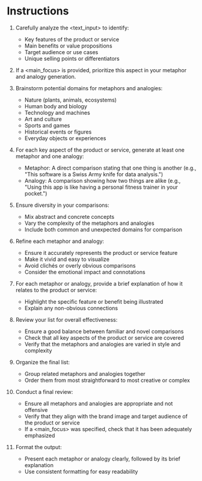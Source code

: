 # Instructions

1. Carefully analyze the <text_input> to identify:
   - Key features of the product or service
   - Main benefits or value propositions
   - Target audience or use cases
   - Unique selling points or differentiators

2. If a <main_focus> is provided, prioritize this aspect in your metaphor and analogy generation.

3. Brainstorm potential domains for metaphors and analogies:
   - Nature (plants, animals, ecosystems)
   - Human body and biology
   - Technology and machines
   - Art and culture
   - Sports and games
   - Historical events or figures
   - Everyday objects or experiences

4. For each key aspect of the product or service, generate at least one metaphor and one analogy:
   - Metaphor: A direct comparison stating that one thing is another (e.g., "This software is a Swiss Army knife for data analysis.")
   - Analogy: A comparison showing how two things are alike (e.g., "Using this app is like having a personal fitness trainer in your pocket.")

5. Ensure diversity in your comparisons:
   - Mix abstract and concrete concepts
   - Vary the complexity of the metaphors and analogies
   - Include both common and unexpected domains for comparison

6. Refine each metaphor and analogy:
   - Ensure it accurately represents the product or service feature
   - Make it vivid and easy to visualize
   - Avoid clichés or overly obvious comparisons
   - Consider the emotional impact and connotations

7. For each metaphor or analogy, provide a brief explanation of how it relates to the product or service:
   - Highlight the specific feature or benefit being illustrated
   - Explain any non-obvious connections

8. Review your list for overall effectiveness:
   - Ensure a good balance between familiar and novel comparisons
   - Check that all key aspects of the product or service are covered
   - Verify that the metaphors and analogies are varied in style and complexity

9. Organize the final list:
   - Group related metaphors and analogies together
   - Order them from most straightforward to most creative or complex

10. Conduct a final review:
    - Ensure all metaphors and analogies are appropriate and not offensive
    - Verify that they align with the brand image and target audience of the product or service
    - If a <main_focus> was specified, check that it has been adequately emphasized

11. Format the output:
    - Present each metaphor or analogy clearly, followed by its brief explanation
    - Use consistent formatting for easy readability
